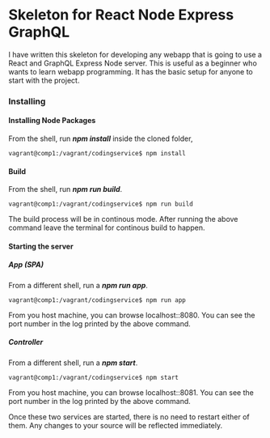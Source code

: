 # Skeleton for React Node Express GraphQL

I have written this skeleton for developing any webapp that is going to use a React and GraphQL Express Node server. This is useful as a beginner who wants to learn webapp programming.  It has the basic setup for anyone to start with the project.

### Installing

 #### Installing Node Packages

 From the shell, run **_npm install_** inside the cloned folder,

 ```shell
 vagrant@comp1:/vagrant/codingservice$ npm install
 ```

 #### Build

 From the shell, run **_npm run build_**.

 ```
 vagrant@comp1:/vagrant/codingservice$ npm run build
 ```

 The build process will be in continous mode. After running the above command leave the terminal for continous build to happen.

 #### Starting the server

 ##### App (SPA)
 From a different shell, run a **_npm run app_**.

 ```
 vagrant@comp1:/vagrant/codingservice$ npm run app
 ```

 From you host machine, you can browse localhost::8080. You can see the port number in the log printed by the above command.

 ##### Controller
 From a different  shell, run a **_npm start_**.

 ```
 vagrant@comp1:/vagrant/codingservice$ npm start
 ```

 From you host machine, you can browse localhost::8081. You can see the port number in the log printed by the above command.

 Once these two services are started, there is no need to restart either of them. Any changes to your source will be reflected immediately.
